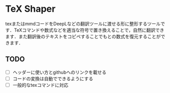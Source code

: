 # TeX Shaper

texまたはmmdコードをDeepLなどの翻訳ツールに渡せる形に整形するツールです．TeXコマンドや数式などを適当な符号で置き換えることで，自然に翻訳できます．また翻訳後のテキストをコピペすることでもとの数式を復元することができます．

## TODO

* [ ] ヘッダーに使い方とgithubへのリンクを載せる
* [ ] コードの変換は自動でできるようにする
* [ ] 一般的なtexコマンドに対応
